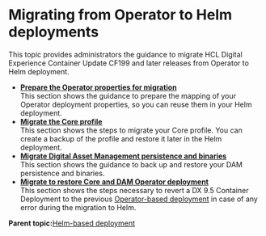 # Migrating from Operator to Helm deployments

This topic provides administrators the guidance to migrate HCL Digital Experience Container Update CF199 and later releases from Operator to Helm deployment.

-   **[Prepare the Operator properties for migration](../containerization/helm_extract_operator_properties.md)**  
 This section shows the guidance to prepare the mapping of your Operator deployment properties, so you can reuse them in your Helm deployment.
-   **[Migrate the Core profile](../containerization/helm_operator_core_migration.md)**  
 This section shows the steps to migrate your Core profile. You can create a backup of the profile and restore it later in the Helm deployment.
-   **[Migrate Digital Asset Management persistence and binaries](../containerization/helm_dam_migration.md)**  
 This section shows the guidance to back up and restore your DAM persistence and binaries.
-   **[Migrate to restore Core and DAM Operator deployment](../containerization/helm_fallback_migration_Operator_deployment.md)**  
 This section shows the steps necessary to revert a DX 9.5 Container Deployment to the previous [Operator-based deployment](deploy_container_platforms.md) in case of any error during the migration to Helm.

**Parent topic:**[Helm-based deployment](../containerization/helm.md)

